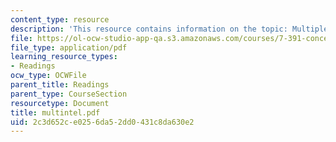 ```yaml
---
content_type: resource
description: 'This resource contains information on the topic: Multiple Intelligences.'
file: https://ol-ocw-studio-app-qa.s3.amazonaws.com/courses/7-391-concept-centered-teaching-spring-2006/2c3d652ce0256da52dd0431c8da630e2_multintel.pdf
file_type: application/pdf
learning_resource_types:
- Readings
ocw_type: OCWFile
parent_title: Readings
parent_type: CourseSection
resourcetype: Document
title: multintel.pdf
uid: 2c3d652c-e025-6da5-2dd0-431c8da630e2
---
```


